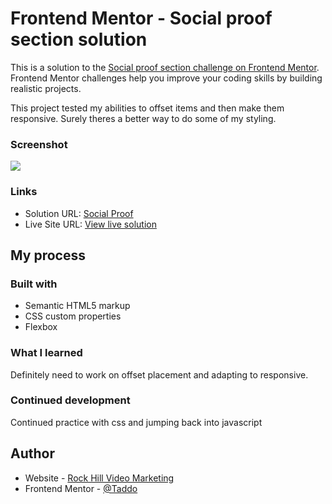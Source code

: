 # Frontend Mentor - Social proof section solution

This is a solution to the [Social proof section challenge on Frontend Mentor](https://www.frontendmentor.io/challenges/social-proof-section-6e0qTv_bA). Frontend Mentor challenges help you improve your coding skills by building realistic projects. 


This project tested my abilities to offset items and then make them responsive. Surely theres a better way to do some of my styling.

### Screenshot

![](./screenshot.jpg)


### Links

- Solution URL: [Social Proof](https://palmettophoto/social-proof-section1.git)
- Live Site URL: [View live solution](https://palmettophoto.github.io/social-proof-section1/)

## My process

### Built with

- Semantic HTML5 markup
- CSS custom properties
- Flexbox

### What I learned
Definitely need to work on offset placement and adapting to responsive.
### Continued development
Continued practice with css and jumping back into javascript

## Author

- Website - [Rock Hill Video Marketing](https://rockhillvideomarketing.com)
- Frontend Mentor - [@Taddo](https://www.frontendmentor.io/profile/taddo)

